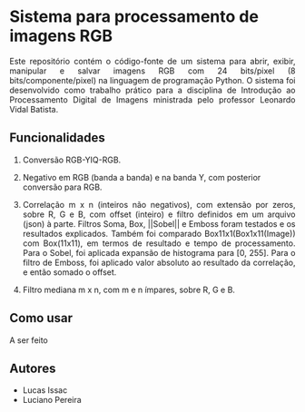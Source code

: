 # Sistema para processamento de imagens RGB

<p align="justify"> Este repositório contém o código-fonte de um sistema para abrir, exibir, manipular e salvar imagens RGB com 24 bits/pixel (8 bits/componente/pixel) na linguagem de programação Python. O sistema foi desenvolvido como trabalho prático para a disciplina de Introdução ao Processamento Digital de Imagens ministrada pelo professor Leonardo Vidal Batista. </p>

## Funcionalidades

1. Conversão RGB-YIQ-RGB.

2. Negativo em RGB (banda a banda) e na banda Y, com posterior conversão para RGB.

3. <p align="justify"> Correlação m x n (inteiros não negativos), com extensão por zeros, sobre R, G e B, com offset (inteiro) e filtro definidos em um arquivo (json) à parte. Filtros Soma, Box, ||Sobel|| e Emboss foram testados e os resultados explicados. Também foi comparado Box11x1(Box1x11(Image)) com Box(11x11), em termos de resultado e tempo de processamento. Para o Sobel, foi aplicada expansão de histograma para [0, 255]. Para o filtro de Emboss, foi aplicado valor absoluto ao resultado da correlação, e então somado o offset. </p>

4. Filtro mediana m x n, com m e n ímpares, sobre R, G e B.

## Como usar

A ser feito

## Autores

- Lucas Issac
- Luciano Pereira

